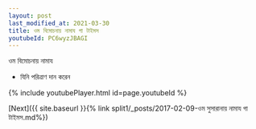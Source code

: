```yaml
---
layout: post
last_modified_at: 2021-03-30
title: ওম বিমোচনায় নামায গা টাইমস
youtubeId: PC6wyzJBAGI
---
```

 
 
 ওম বিমোচনায় নামায  
 
 -  যিনি পরিত্রাণ দান করেন 
 
  
 
  
 
 
 
 
 
 


{% include youtubePlayer.html id=page.youtubeId %}
 
[Next]({{ site.baseurl }}{% link  split1/_posts/2017-02-09-ওম সুসারানায় নামায গা টাইমস.md%})
 
